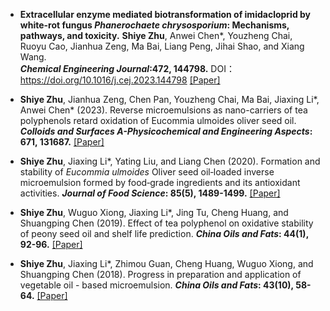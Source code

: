 - <strong>Extracellular enzyme mediated biotransformation of imidacloprid by white-rot fungus <i>Phanerochaete chrysosporium</i>: Mechanisms, pathways, and toxicity.</strong>
<strong>Shiye Zhu</strong>, Anwei Chen*, Youzheng Chai, Ruoyu Cao, Jianhua Zeng, Ma Bai, Liang Peng, Jihai Shao, and Xiang Wang.  
<strong><em>Chemical Engineering Journal</em>:472, 144798.</strong> DOI：https://doi.org/10.1016/j.cej.2023.144798 [[Paper]](https://doi.org/10.1016/j.cej.2023.144798)

- <strong>Shiye Zhu</strong>, Jianhua Zeng, Chen Pan, Youzheng Chai, Ma Bai, Jiaxing Li*, Anwei Chen* (2023). Reverse microemulsions as nano-carriers of tea polyphenols retard oxidation of Eucommia ulmoides oliver seed oil. <strong><em>Colloids and Surfaces A-Physicochemical and Engineering Aspects</em>: 671, 131687.</strong> [[Paper]](https://doi.org/10.1016/j.colsurfa.2023.131687)

- <strong>Shiye Zhu</strong>, Jiaxing Li*, Yating Liu, and Liang Chen (2020). Formation and stability of <i>Eucommia ulmoides</i> Oliver seed oil‐loaded inverse microemulsion formed by food‐grade ingredients and its antioxidant activities. <strong><em>Journal of Food Science</em>: 85(5), 1489-1499.</strong> [[Paper]](https://onlinelibrary.wiley.com/doi/10.1111/1750-3841.15103)

- <strong>Shiye Zhu</strong>, Wuguo Xiong, Jiaxing Li*, Jing Tu, Cheng Huang, and Shuangping Chen (2019). Effect of tea polyphenol on oxidative stability of peony seed oil and  shelf life prediction. <strong><em>China Oils and Fats</em>: 44(1), 92-96.</strong> [[Paper]](http://tg.chinaoils.cn/zgyz/ch/reader/view_abstract.aspx?file_no=20190119&flag=1)

- <strong>Shiye Zhu</strong>, Jiaxing Li*, Zhimou Guan, Cheng Huang, Wuguo Xiong, and Shuangping Chen (2018). Progress in preparation and application of vegetable  oil - based microemulsion. <strong><em>China Oils and Fats</em>: 43(10), 58-64.</strong> [[Paper]](http://tg.chinaoils.cn/zgyz/ch/reader/view_abstract.aspx?file_no=20181012&flag=1)